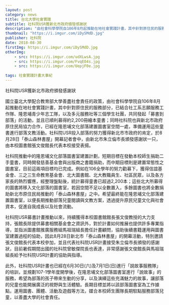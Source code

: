 ```yaml
---
layout: post
category: news
title: 台北大學社會實踐
subtitle: 社科院USR獲新北市政府頒發感謝狀
description: "由社會科學學院自106年8月起推動在地社會實踐計畫，其中針對原住民的服務部分，已結合社工系志願服務工作隊、隆恩埔青少年志工隊..."
thumbnail: "https://i.imgur.com/iDySMdD.jpg"
publisher: 社科院
date: 2018-08-30
firstImg: https://i.imgur.com/iDySMdD.jpg
otherImg:
    - src: https://i.imgur.com/udXLwsA.jpg
    - src: https://i.imgur.com/FvqEO4s.jpg
    - src: https://i.imgur.com/UepjF0e.jpg
    
tags: 社會實踐計畫大事紀
---
```


社科院USR獲新北市政府頒發感謝狀

國立臺北大學配合教育部大學善盡社會責任的政策，由社會科學學院自106年8月起推動在地社會實踐計畫，其中針對原住民的服務部分，已結合社工系志願服務工作隊、隆恩埔青少年志工隊，以及多元服務社等三個學生社團，共同發起「募書到部落」的活動，並且已順利募得約2,200冊繪本童書；同時社科院也與新北市政府原住民局協力合作，已經在隆恩埔文化部落建置圖書室空間一處，準備運用這些童書進行部落文教活動。社科院USR投入部落的努力獲得新北市市政府的肯定，於8月28日「泰山森林書屋」開幕記者會中，由新北市朱立倫市長頒發感謝狀一只，由本校圖書館張文俊館長代表本校接受表揚。

社科院推動中的隆恩埔文化部落圖書室建置計劃，短期目標在發動本校師生捐助二手童書，同時開發慈善基金會與出版商之書籍捐助，而中期目標則是建置常態性之圖書室，目前這兩項目標均已完成。例如在106全學年的努力勸募下，獲得信誼基金會、三之三生命教育基金會、北大圖書館、北大教職員生、社區民眾，以及各方家長的熱烈響應，經整理盤點後，統計募得童書已超過2,200本；這些北大所募得的圖書將移入文化部落的圖書室，若因空間不足以全數置入，多餘圖書也將全數捐助新北市原住民局推動的「泰山森林書屋」之中。希望最終能在隆恩埔文化部落建置圖書室，以便長期推動部落兒童閱讀與文教方案，透過提升原民兒童文化與社會資本，促進自我成長以及社會流動。

社科院USR募書計畫推動以來，持續獲得本校圖書館館長張文俊教授的大力支持，張館長除提供募書相關基金會之資訊外，對於計畫如何推展也提供許多專業指導，並指派圖書館推廣服務組馬祖瑞組長擔任計畫顧問，協助後續書籍運用與圖書室建置過程的協助，因此8月28日新北市「泰山森林書屋」的開幕活動，特別邀請張文俊館長代表本校參加，並且代表社科院USR計畫接受朱立倫市長頒發的感謝狀，目前暑假期間出國的社科院曾敏傑院長也表達，非常感謝張文俊館長與馬祖瑞組長給予社科院USR計畫的協助與指導。

此外，社科院USR計畫也已經在6月30日(六)及7月1日(日)進行「說故事服務隊」的培訓，並規劃107-1學年度開學後，在隆恩埔文化部落圖書室進行「說故事」的服務，希望為部落的孩子帶來生動的分享，以及演繹這些充滿魅力的故事，讓部落的兒童也能開展廣泛的視野與生活體驗。長期目標並將以該部落圖書室為工作據點，運用圖書、團體、活動及遊戲等方法，媒合本校師生團隊長期駐點服務部落兒童，以善盡大學的社會責任。